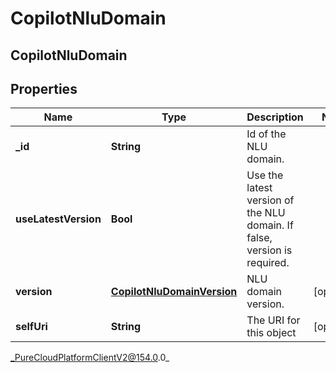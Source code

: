 # CopilotNluDomain

## CopilotNluDomain

## Properties

|Name | Type | Description | Notes|
|------------ | ------------- | ------------- | -------------|
| **_id** | **String** | Id of the NLU domain. | |
| **useLatestVersion** | **Bool** | Use the latest version of the NLU domain. If false, version is required. | |
| **version** | [**CopilotNluDomainVersion**](CopilotNluDomainVersion) | NLU domain version. | [optional] |
| **selfUri** | **String** | The URI for this object | [optional] |



_PureCloudPlatformClientV2@154.0.0_
